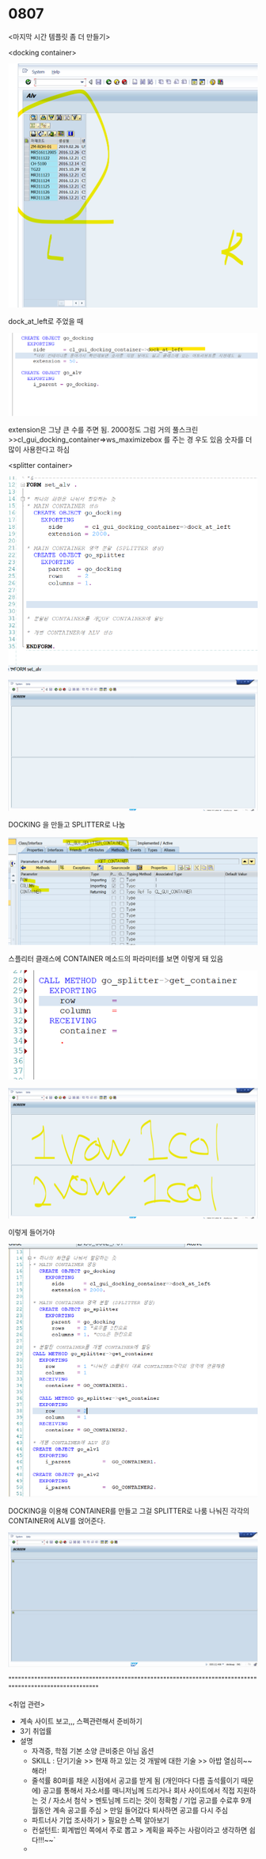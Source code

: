 # 0807

&lt;마지막 시간 템플릿 좀 더 만들기&gt;

&lt;docking container&gt;

![](../../../.gitbook/assets/image%20%28280%29.png)

dock\_at\_left로 주었을 때 

![](../../../.gitbook/assets/image%20%28279%29.png)

extension은 그냥 큰 수를 주면 됨. 2000정도 그럼 거의 풀스크린  &gt;&gt;cl\_gui\_docking\_container=&gt;ws\_maximizebox 를 주는 경 우도 있음 숫자를 더 많이 사용한다고 하심



&lt;splitter container&gt;

![](../../../.gitbook/assets/image%20%28278%29.png)

![](../../../.gitbook/assets/image%20%28277%29.png)

DOCKING 을 만들고 SPLITTER로 나눔

![](../../../.gitbook/assets/image%20%28283%29.png)

스플리터 클래스에 CONTAINER 메소드의 파라미터를 보면 이렇게 돼 있음 

![](../../../.gitbook/assets/image%20%28281%29.png)

![](../../../.gitbook/assets/image%20%28276%29.png)

이렇게 들어가야

![](../../../.gitbook/assets/image%20%28282%29.png)

DOCKING을 이용해 CONTAINER를 만들고 그걸 SPLITTER로 나룸 나눠진 각각의 CONTAINER에 ALV를 얹어준다.

![](../../../.gitbook/assets/image%20%28274%29.png)



"""""""""""""""""""""""""""""""""""""""""""""""""""""""""""""""""""""""""""""""""""""""""""""""""""""""""

&lt;취업 관련&gt;

* 계속 사이트 보고,,, 스펙관련해서 준비하기
* 3기 취업률
* 설명
  * 자격증, 학점 기본 소양 큰비중은 아님 옵션
  * SKILL : 단기기술 &gt;&gt; 현재 하고 있는 것 개발에 대한 기술 &gt;&gt; 아밥 열심히~~해라!
  * 줄석률 80퍼를 채운 시점에서 공고를 받게 됨 \(개인마다 다름 출석률이기 때문에\) 공고를 통해서 자소서를 매니저님께 드리거나 회사 사이트에서 직접 지원하는 것 / 자소서 첨삭 &gt; 멘토님께 드리는 것이 정확함  / 기업 공고를 수료후 9개월동안 계속 공고를 주심 &gt; 만일 들어갔다 퇴사하면 공고를 다시 주심
  * 파트너사 기업 조사하기 &gt; 필요한 스펙 알아보기 
  * 컨설턴트: 회계법인 쪽에서 주로 뽑고 &gt; 계획을 짜주는 사람이라고 생각하면  쉽다!!!~~\`
  * 







